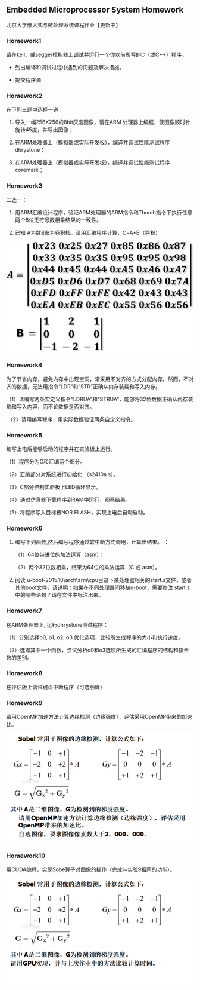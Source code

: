 ## Embedded Microprocessor System Homework

北京大学嵌入式与微处理系统课程作业【更新中】

### Homework1

请在keil，或segger模拟器上调试并运行一个你以前所写的C（或C++）程序。

- 列出编译和调试过程中遇到的问题及解决措施。

- 提交程序源

### Homework2

在下列三题中选择一道：

1. 导入一幅256X256的8bit灰度图像，请在ARM 处理器上编程，使图像顺时针旋转45度，并导出图像；

2. 在ARM处理器上（模拟器或实际开发板），编译并调试性能测试程序dhrystone；

3. 在ARM处理器上（模拟器或实际开发板），编译并调试性能测试程序coremark；

### Homework3

二选一：

1. 用ARM汇编设计程序，验证ARM处理器的ARM指令和Thumb指令下执行任意两个8位无符号数相乘结果的一致性。

2. 已知 A为数组B为卷积核。请用汇编程序计算，C=A*B（卷积）

![](./Image/homework3.png)

### Homework4

为了节省内存，避免内存中出现空洞，常采用不对齐的方式分配内存。然而，不对齐的数据，无法用指令“LDR”和“STR”正确从内存装载和写入内存。

​    （1）请编写两条宏定义指令“LDRUA”和“STRUA”，能够将32位数据正确从内存装载和写入内容，而不论数据是否对齐。

​    （2）请用编写程序，用实际数据验证两条自定义指令。

### Homework5

编写上电后能够启动的程序并在实验板上运行。

（1）程序分为C和汇编两个部分。

（2）汇编部分对系统进行初始化 （s2410a.s）。

（3）C部分控制实验板上LED循环显示。

（4）通过仿真器下载程序到RAM中运行，观察结果。

（5）将程序写入目标板NOR FLASH，实现上电后自动启动。

### Homework6

1. 编写下列函数,然后编写程序通过软中断方式调用，计算出结果。 ：

 	（1）64位带进位的加法运算（asm）；
 	
 	（2）两个32位数相乘，结果为64位的乘法运算（C 或 asm）。

2. 阅读 u-boot-2015.10\arch\arm\cpu目录下某处理器相关的start.s文件，或者其他boot文件，请说明：如果在不同处理器间移植u-boot，需要修改 start.s中的哪些语句？请在文件中标注出来。

### Homework7

在ARM处理器上, 运行dhrystone测试程序：

（1）分别选择o0, o1, o2, o3 优化选项，比较所生成程序的大小和执行速度。

（2）选择其中一个函数，尝试分析o0和o3选项所生成的汇编程序的结构和指令数的差别。

### Homework8

在评估版上调试键盘中断程序（可选触屏）

### Homework9

请用OpenMP加速方法计算边缘检测（边缘强度），评估采用OpenMP带来的加速比。

![](./Image/homework9.png)

### Homework10

用CUDA编程，实现Sobe算子对图像的操作（完成与实验9相同的功能）。

![](Image/homework10)

